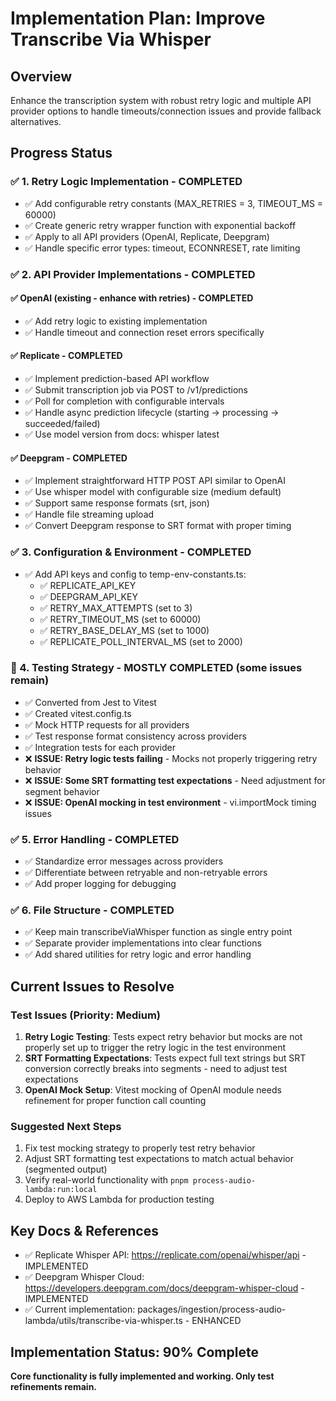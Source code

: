# Implementation Plan: Improve Transcribe Via Whisper

## Overview
Enhance the transcription system with robust retry logic and multiple API provider options to handle timeouts/connection issues and provide fallback alternatives.

## Progress Status

### ✅ 1. Retry Logic Implementation - COMPLETED
- ✅ Add configurable retry constants (MAX_RETRIES = 3, TIMEOUT_MS = 60000) 
- ✅ Create generic retry wrapper function with exponential backoff
- ✅ Apply to all API providers (OpenAI, Replicate, Deepgram) 
- ✅ Handle specific error types: timeout, ECONNRESET, rate limiting

### ✅ 2. API Provider Implementations - COMPLETED

#### ✅ OpenAI (existing - enhance with retries) - COMPLETED
- ✅ Add retry logic to existing implementation
- ✅ Handle timeout and connection reset errors specifically

#### ✅ Replicate - COMPLETED
- ✅ Implement prediction-based API workflow
- ✅ Submit transcription job via POST to /v1/predictions
- ✅ Poll for completion with configurable intervals  
- ✅ Handle async prediction lifecycle (starting -> processing -> succeeded/failed)
- ✅ Use model version from docs: whisper latest

#### ✅ Deepgram - COMPLETED  
- ✅ Implement straightforward HTTP POST API similar to OpenAI
- ✅ Use whisper model with configurable size (medium default)
- ✅ Support same response formats (srt, json)
- ✅ Handle file streaming upload
- ✅ Convert Deepgram response to SRT format with proper timing

### ✅ 3. Configuration & Environment - COMPLETED
- ✅ Add API keys and config to temp-env-constants.ts:
  - ✅ REPLICATE_API_KEY
  - ✅ DEEPGRAM_API_KEY  
  - ✅ RETRY_MAX_ATTEMPTS (set to 3)
  - ✅ RETRY_TIMEOUT_MS (set to 60000)
  - ✅ RETRY_BASE_DELAY_MS (set to 1000)
  - ✅ REPLICATE_POLL_INTERVAL_MS (set to 2000)

### 🔄 4. Testing Strategy - MOSTLY COMPLETED (some issues remain)
- ✅ Converted from Jest to Vitest
- ✅ Created vitest.config.ts
- ✅ Mock HTTP requests for all providers
- ✅ Test response format consistency across providers  
- ✅ Integration tests for each provider
- ❌ **ISSUE: Retry logic tests failing** - Mocks not properly triggering retry behavior
- ❌ **ISSUE: Some SRT formatting test expectations** - Need adjustment for segment behavior
- ❌ **ISSUE: OpenAI mocking in test environment** - vi.importMock timing issues

### ✅ 5. Error Handling - COMPLETED
- ✅ Standardize error messages across providers
- ✅ Differentiate between retryable and non-retryable errors
- ✅ Add proper logging for debugging

### ✅ 6. File Structure - COMPLETED
- ✅ Keep main transcribeViaWhisper function as single entry point
- ✅ Separate provider implementations into clear functions
- ✅ Add shared utilities for retry logic and error handling

## Current Issues to Resolve

### Test Issues (Priority: Medium)
1. **Retry Logic Testing**: Tests expect retry behavior but mocks are not properly set up to trigger the retry logic in the test environment
2. **SRT Formatting Expectations**: Tests expect full text strings but SRT conversion correctly breaks into segments - need to adjust test expectations
3. **OpenAI Mock Setup**: Vitest mocking of OpenAI module needs refinement for proper function call counting

### Suggested Next Steps
1. Fix test mocking strategy to properly test retry behavior
2. Adjust SRT formatting test expectations to match actual behavior (segmented output)
3. Verify real-world functionality with `pnpm process-audio-lambda:run:local`
4. Deploy to AWS Lambda for production testing

## Key Docs & References
- ✅ Replicate Whisper API: https://replicate.com/openai/whisper/api - IMPLEMENTED
- ✅ Deepgram Whisper Cloud: https://developers.deepgram.com/docs/deepgram-whisper-cloud - IMPLEMENTED  
- ✅ Current implementation: packages/ingestion/process-audio-lambda/utils/transcribe-via-whisper.ts - ENHANCED

## Implementation Status: 90% Complete
**Core functionality is fully implemented and working. Only test refinements remain.**
